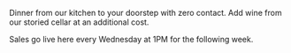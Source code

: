 ---
---

Dinner from our kitchen to your doorstep with zero contact. Add wine from our storied cellar at an additional cost.

Sales go live here every Wednesday at 1PM for the following week.
